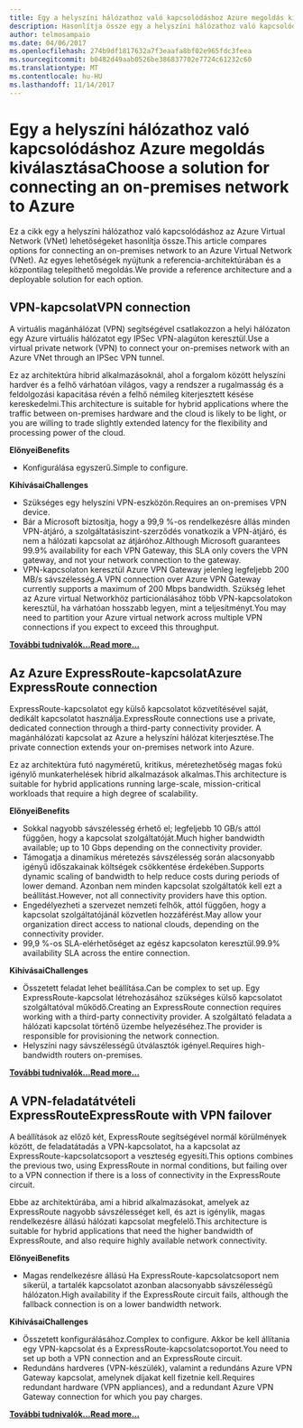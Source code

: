```yaml
---
title: Egy a helyszíni hálózathoz való kapcsolódáshoz Azure megoldás kiválasztása
description: Hasonlítja össze egy a helyszíni hálózathoz való kapcsolódáshoz Azure architektúrák hivatkozik.
author: telmosampaio
ms.date: 04/06/2017
ms.openlocfilehash: 274b9df1817632a7f3eaafa8bf02e965fdc3feea
ms.sourcegitcommit: b0482d49aab0526be386837702e7724c61232c60
ms.translationtype: MT
ms.contentlocale: hu-HU
ms.lasthandoff: 11/14/2017
---
```

# <a name="choose-a-solution-for-connecting-an-on-premises-network-to-azure"></a><span data-ttu-id="7f6f5-103">Egy a helyszíni hálózathoz való kapcsolódáshoz Azure megoldás kiválasztása</span><span class="sxs-lookup"><span data-stu-id="7f6f5-103">Choose a solution for connecting an on-premises network to Azure</span></span>

<span data-ttu-id="7f6f5-104">Ez a cikk egy a helyszíni hálózathoz való kapcsolódáshoz az Azure Virtual Network (VNet) lehetőségeket hasonlítja össze.</span><span class="sxs-lookup"><span data-stu-id="7f6f5-104">This article compares options for connecting an on-premises network to an Azure Virtual Network (VNet).</span></span> <span data-ttu-id="7f6f5-105">Az egyes lehetőségek nyújtunk a referencia-architektúrában és a központilag telepíthető megoldás.</span><span class="sxs-lookup"><span data-stu-id="7f6f5-105">We provide a reference architecture and a deployable solution for each option.</span></span>

## <a name="vpn-connection"></a><span data-ttu-id="7f6f5-106">VPN-kapcsolat</span><span class="sxs-lookup"><span data-stu-id="7f6f5-106">VPN connection</span></span>

<span data-ttu-id="7f6f5-107">A virtuális magánhálózat (VPN) segítségével csatlakozzon a helyi hálózaton egy Azure virtuális hálózatot egy IPSec VPN-alagúton keresztül.</span><span class="sxs-lookup"><span data-stu-id="7f6f5-107">Use a virtual private network (VPN) to connect your on-premises network with an Azure VNet through an IPSec VPN tunnel.</span></span>

<span data-ttu-id="7f6f5-108">Ez az architektúra hibrid alkalmazásoknál, ahol a forgalom között helyszíni hardver és a felhő várhatóan világos, vagy a rendszer a rugalmasság és a feldolgozási kapacitása révén a felhő némileg kiterjesztett késése kereskedelmi.</span><span class="sxs-lookup"><span data-stu-id="7f6f5-108">This architecture is suitable for hybrid applications where the traffic between on-premises hardware and the cloud is likely to be light, or you are willing to trade slightly extended latency for the flexibility and processing power of the cloud.</span></span>

<span data-ttu-id="7f6f5-109">**Előnyei**</span><span class="sxs-lookup"><span data-stu-id="7f6f5-109">**Benefits**</span></span>

- <span data-ttu-id="7f6f5-110">Konfigurálása egyszerű.</span><span class="sxs-lookup"><span data-stu-id="7f6f5-110">Simple to configure.</span></span>

<span data-ttu-id="7f6f5-111">**Kihívásai**</span><span class="sxs-lookup"><span data-stu-id="7f6f5-111">**Challenges**</span></span>

- <span data-ttu-id="7f6f5-112">Szükséges egy helyszíni VPN-eszközön.</span><span class="sxs-lookup"><span data-stu-id="7f6f5-112">Requires an on-premises VPN device.</span></span>
- <span data-ttu-id="7f6f5-113">Bár a Microsoft biztosítja, hogy a 99,9 %-os rendelkezésre állás minden VPN-átjáró, a szolgáltatásiszint-szerződés vonatkozik a VPN-átjáró, és nem a hálózati kapcsolat az átjáróhoz.</span><span class="sxs-lookup"><span data-stu-id="7f6f5-113">Although Microsoft guarantees 99.9% availability for each VPN Gateway, this SLA only covers the VPN gateway, and not your network connection to the gateway.</span></span>
- <span data-ttu-id="7f6f5-114">VPN-kapcsolaton keresztül Azure VPN Gateway jelenleg legfeljebb 200 MB/s sávszélesség.</span><span class="sxs-lookup"><span data-stu-id="7f6f5-114">A VPN connection over Azure VPN Gateway currently supports a maximum of 200 Mbps bandwidth.</span></span> <span data-ttu-id="7f6f5-115">Szükség lehet az Azure virtual Networkhöz particionálásához több VPN-kapcsolatokon keresztül, ha várhatóan hosszabb legyen, mint a teljesítményt.</span><span class="sxs-lookup"><span data-stu-id="7f6f5-115">You may need to partition your Azure virtual network across multiple VPN connections if you expect to exceed this throughput.</span></span>

<span data-ttu-id="7f6f5-116">**[További tudnivalók...][vpn]**</span><span class="sxs-lookup"><span data-stu-id="7f6f5-116">**[Read more...][vpn]**</span></span>

## <a name="azure-expressroute-connection"></a><span data-ttu-id="7f6f5-117">Az Azure ExpressRoute-kapcsolat</span><span class="sxs-lookup"><span data-stu-id="7f6f5-117">Azure ExpressRoute connection</span></span>

<span data-ttu-id="7f6f5-118">ExpressRoute-kapcsolatot egy külső kapcsolatot közvetítésével saját, dedikált kapcsolatot használja.</span><span class="sxs-lookup"><span data-stu-id="7f6f5-118">ExpressRoute connections use a private, dedicated connection through a third-party connectivity provider.</span></span> <span data-ttu-id="7f6f5-119">A magánhálózati kapcsolat az Azure a helyszíni hálózat kiterjesztése.</span><span class="sxs-lookup"><span data-stu-id="7f6f5-119">The private connection extends your on-premises network into Azure.</span></span> 

<span data-ttu-id="7f6f5-120">Ez az architektúra futó nagyméretű, kritikus, méretezhetőség magas fokú igénylő munkaterhelések hibrid alkalmazások alkalmas.</span><span class="sxs-lookup"><span data-stu-id="7f6f5-120">This architecture is suitable for hybrid applications running large-scale, mission-critical workloads that require a high degree of scalability.</span></span> 

<span data-ttu-id="7f6f5-121">**Előnyei**</span><span class="sxs-lookup"><span data-stu-id="7f6f5-121">**Benefits**</span></span>

- <span data-ttu-id="7f6f5-122">Sokkal nagyobb sávszélesség érhető el; legfeljebb 10 GB/s attól függően, hogy a kapcsolat szolgáltatóját.</span><span class="sxs-lookup"><span data-stu-id="7f6f5-122">Much higher bandwidth available; up to 10 Gbps depending on the connectivity provider.</span></span>
- <span data-ttu-id="7f6f5-123">Támogatja a dinamikus méretezés sávszélesség során alacsonyabb igényű időszakainak költségek csökkentése érdekében.</span><span class="sxs-lookup"><span data-stu-id="7f6f5-123">Supports dynamic scaling of bandwidth to help reduce costs during periods of lower demand.</span></span> <span data-ttu-id="7f6f5-124">Azonban nem minden kapcsolat szolgáltatók kell ezt a beállítást.</span><span class="sxs-lookup"><span data-stu-id="7f6f5-124">However, not all connectivity providers have this option.</span></span>
- <span data-ttu-id="7f6f5-125">Engedélyezheti a szervezet nemzeti felhők, attól függően, hogy a kapcsolat szolgáltatójánál közvetlen hozzáférést.</span><span class="sxs-lookup"><span data-stu-id="7f6f5-125">May allow your organization direct access to national clouds, depending on the connectivity provider.</span></span>
- <span data-ttu-id="7f6f5-126">99,9 %-os SLA-elérhetőséget az egész kapcsolaton keresztül.</span><span class="sxs-lookup"><span data-stu-id="7f6f5-126">99.9% availability SLA across the entire connection.</span></span>

<span data-ttu-id="7f6f5-127">**Kihívásai**</span><span class="sxs-lookup"><span data-stu-id="7f6f5-127">**Challenges**</span></span>

- <span data-ttu-id="7f6f5-128">Összetett feladat lehet beállítása.</span><span class="sxs-lookup"><span data-stu-id="7f6f5-128">Can be complex to set up.</span></span> <span data-ttu-id="7f6f5-129">Egy ExpressRoute-kapcsolat létrehozásához szükséges külső kapcsolatot szolgáltatóval működő.</span><span class="sxs-lookup"><span data-stu-id="7f6f5-129">Creating an ExpressRoute connection requires working with a third-party connectivity provider.</span></span> <span data-ttu-id="7f6f5-130">A szolgáltató feladata a hálózati kapcsolat történő üzembe helyezéséhez.</span><span class="sxs-lookup"><span data-stu-id="7f6f5-130">The provider is responsible for provisioning the network connection.</span></span>
- <span data-ttu-id="7f6f5-131">Helyszíni nagy sávszélességű útválasztók igényel.</span><span class="sxs-lookup"><span data-stu-id="7f6f5-131">Requires high-bandwidth routers on-premises.</span></span>

<span data-ttu-id="7f6f5-132">**[További tudnivalók...][expressroute]**</span><span class="sxs-lookup"><span data-stu-id="7f6f5-132">**[Read more...][expressroute]**</span></span>

## <a name="expressroute-with-vpn-failover"></a><span data-ttu-id="7f6f5-133">A VPN-feladatátvételi ExpressRoute</span><span class="sxs-lookup"><span data-stu-id="7f6f5-133">ExpressRoute with VPN failover</span></span>

<span data-ttu-id="7f6f5-134">A beállítások az előző két, ExpressRoute segítségével normál körülmények között, de feladatátadás a VPN-kapcsolatot, ha a kapcsolat az ExpressRoute-kapcsolatcsoport a veszteség egyesíti.</span><span class="sxs-lookup"><span data-stu-id="7f6f5-134">This options combines the previous two, using ExpressRoute in normal conditions, but failing over to a VPN connection if there is a loss of connectivity in the ExpressRoute circuit.</span></span>

<span data-ttu-id="7f6f5-135">Ebbe az architektúrába, ami a hibrid alkalmazásokat, amelyek az ExpressRoute nagyobb sávszélességet kell, és azt is igénylik, magas rendelkezésre állású hálózati kapcsolat megfelelő.</span><span class="sxs-lookup"><span data-stu-id="7f6f5-135">This architecture is suitable for hybrid applications that need the higher bandwidth of ExpressRoute, and also require highly available network connectivity.</span></span> 

<span data-ttu-id="7f6f5-136">**Előnyei**</span><span class="sxs-lookup"><span data-stu-id="7f6f5-136">**Benefits**</span></span>

- <span data-ttu-id="7f6f5-137">Magas rendelkezésre állású Ha ExpressRoute-kapcsolatcsoport nem sikerül, a tartalék kapcsolatot azonban alacsonyabb sávszélességű hálózaton.</span><span class="sxs-lookup"><span data-stu-id="7f6f5-137">High availability if the ExpressRoute circuit fails, although the fallback connection is on a lower bandwidth network.</span></span>

<span data-ttu-id="7f6f5-138">**Kihívásai**</span><span class="sxs-lookup"><span data-stu-id="7f6f5-138">**Challenges**</span></span>

- <span data-ttu-id="7f6f5-139">Összetett konfigurálásához.</span><span class="sxs-lookup"><span data-stu-id="7f6f5-139">Complex to configure.</span></span> <span data-ttu-id="7f6f5-140">Akkor be kell állítania egy VPN-kapcsolat és a ExpressRoute-kapcsolatcsoportot.</span><span class="sxs-lookup"><span data-stu-id="7f6f5-140">You need to set up both a VPN connection and an ExpressRoute circuit.</span></span>
- <span data-ttu-id="7f6f5-141">Redundáns hardveres (VPN-készülék), valamint a redundáns Azure VPN Gateway kapcsolat, amelynek díjakat kell fizetnie kell.</span><span class="sxs-lookup"><span data-stu-id="7f6f5-141">Requires redundant hardware (VPN appliances), and a redundant Azure VPN Gateway connection for which you pay charges.</span></span>

<span data-ttu-id="7f6f5-142">**[További tudnivalók...][expressroute-vpn-failover]**</span><span class="sxs-lookup"><span data-stu-id="7f6f5-142">**[Read more...][expressroute-vpn-failover]**</span></span>

<!-- links -->
[expressroute]: ./expressroute.md
[expressroute-vpn-failover]: ./expressroute-vpn-failover.md
[vpn]: ./vpn.md